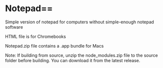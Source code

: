 # Notepad==
Simple version of notepad for computers without simple-enough notepad software


HTML file is for Chromebooks


Notepad.zip file contains a .app bundle for Macs


Note: If building from source, unzip the node_modules.zip file to the source folder before building. You can download it from the latest release.
